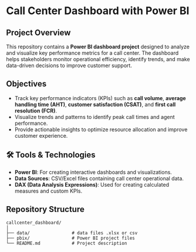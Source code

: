 # Call Center Dashboard with Power BI  

## Project Overview  
This repository contains a **Power BI dashboard project** designed to analyze and visualize key performance metrics for a call center. The dashboard helps stakeholders monitor operational efficiency, identify trends, and make data-driven decisions to improve customer support.  

## Objectives  
- Track key performance indicators (KPIs) such as **call volume**, **average handling time (AHT)**, **customer satisfaction (CSAT)**, and **first call resolution (FCR)**.  
- Visualize trends and patterns to identify peak call times and agent performance.  
- Provide actionable insights to optimize resource allocation and improve customer experience.  

## 🛠️ Tools & Technologies  
- **Power BI**: For creating interactive dashboards and visualizations.  
- **Data Sources**: CSV/Excel files containing call center operational data.  
- **DAX (Data Analysis Expressions)**: Used for creating calculated measures and custom KPIs.  

## Repository Structure  
```plaintext
callcenter_dashboard/
│
├── data/                # data files .xlsx or csv
├── pbix/                # Power BI project files
└── README.md            # Project description
